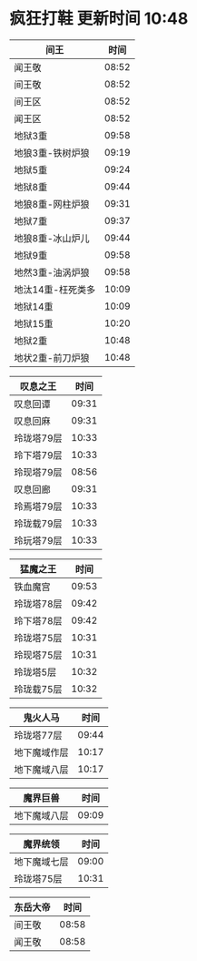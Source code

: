 # 疯狂打鞋 更新时间 10:48

| 间王   | 时间    |
|--------|-------|
| 闻王敬 | 08:52 |
| 间王敬 | 08:52 |
| 间王区 | 08:52 |
| 闻王区 | 08:52 |
| 地狱3重 | 09:58 |
| 地狼3重-铁树炉狼 | 09:19 |
| 地狱5重 | 09:24 |
| 地狱8重 | 09:44 |
| 地狼8重-网柱炉狼 | 09:31 |
| 地狱7重 | 09:37 |
| 地狼8重-冰山炉儿 | 09:44 |
| 地狱9重 | 09:58 |
| 地然3重-油涡炉狼 | 09:58 |
| 地汰14重-枉死类多 | 10:09 |
| 地狱14重 | 10:09 |
| 地狱15重 | 10:20 |
| 地狱2重 | 10:48 |
| 地状2重-前刀炉狼 | 10:48 |

| 叹息之王   | 时间    |
|--------|-------|
| 叹息回谭 | 09:31 |
| 叹息回麻 | 09:31 |
| 玲珑塔79层 | 10:33 |
| 玲下塔79层 | 10:33 |
| 玲现塔79层 | 08:56 |
| 叹息回廊 | 09:31 |
| 玲焉塔79层 | 10:33 |
| 玲珑载79层 | 10:33 |
| 玲玩塔79层 | 10:33 |

| 猛魔之王   | 时间    |
|--------|-------|
| 铁血魔宫 | 09:53 |
| 玲珑塔78层 | 09:42 |
| 玲下塔78层 | 09:42 |
| 玲珑塔75层 | 10:31 |
| 玲现塔75层 | 10:31 |
| 玲珑塔5层 | 10:32 |
| 玲珑载75层 | 10:32 |

| 鬼火人马   | 时间    |
|--------|-------|
| 玲珑塔77层 | 09:44 |
| 地下魔域作层 | 10:17 |
| 地下魔域八层 | 10:17 |

| 魔界巨兽   | 时间    |
|--------|-------|
| 地下魔域八层 | 09:09 |

| 魔界统领   | 时间    |
|--------|-------|
| 地下魔域七层 | 09:00 |
| 玲珑塔75层 | 10:31 |

| 东岳大帝   | 时间    |
|--------|-------|
| 间王敬 | 08:58 |
| 闻王敬 | 08:58 |